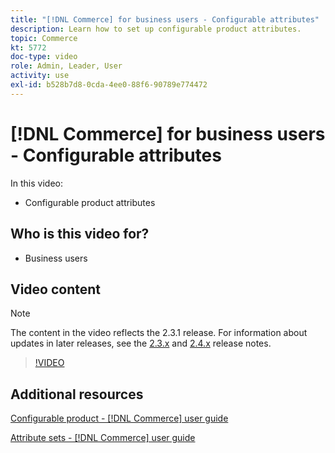 ```yaml
---
title: "[!DNL Commerce] for business users - Configurable attributes"
description: Learn how to set up configurable product attributes.
topic: Commerce
kt: 5772
doc-type: video
role: Admin, Leader, User
activity: use
exl-id: b528b7d8-0cda-4ee0-88f6-90789e774472
---
```

# [!DNL Commerce] for business users - Configurable attributes

In this video:

- Configurable product attributes

## Who is this video for?

- Business users

## Video content

>[!NOTE]
>
>The content in the video reflects the 2.3.1 release. For information about updates in later releases, see the [ 2.3.x](https://devdocs.magento.com/guides/v2.3/release-notes/bk-release-notes.html) and [2.4.x](https://devdocs.magento.com/guides/v2.4/release-notes/bk-release-notes.html) release notes.

>[!VIDEO](https://video.tv.adobe.com/v/35957?quality=12&learn=on)

## Additional resources

[Configurable product - [!DNL Commerce] user guide](https://docs.magento.com/user-guide/catalog/product-create-configurable.html)

[Attribute sets - [!DNL Commerce] user guide](https://docs.magento.com/user-guide/stores/attribute-sets.html)
